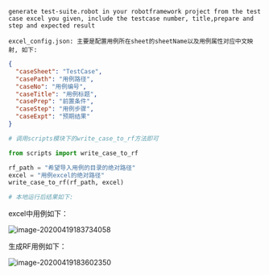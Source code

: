 `generate test-suite.robot in your robotframework project from the test case excel you given, include the testcase number, title,prepare and step and expected result
`

`excel_config.json: 主要是配置用例所在sheet的sheetName以及用例属性对应中文映射, 如下:`

```json
{
  "caseSheet": "TestCase",
  "casePath": "用例路径",
  "caseNo": "用例编号",
  "caseTitle": "用例标题",
  "casePrep": "前置条件",
  "caseStep": "用例步骤",
  "caseExpt": "预期结果"
}
```

```python
# 调用scripts模块下的write_case_to_rf方法即可

from scripts import write_case_to_rf

rf_path = "希望导入用例的目录的绝对路径"
excel = "用例excel的绝对路径"
write_case_to_rf(rf_path, excel)

# 本地运行后结果如下:
```

excel中用例如下：

![image-20200419183734058](C:\Users\pengj\AppData\Roaming\Typora\typora-user-images\image-20200419183734058.png)

生成RF用例如下：

![image-20200419183602350](C:\Users\pengj\AppData\Roaming\Typora\typora-user-images\image-20200419183602350.png)